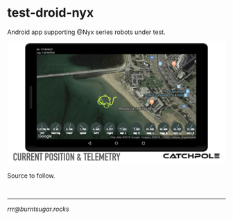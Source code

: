 # test-droid-nyx
Android app supporting @Nyx series robots under test.

![Live telemtry view in the Android client](sshot.jpeg)

Source to follow.

<br>

<hr>

*rrr@<span></span>burntsugar.rocks*

